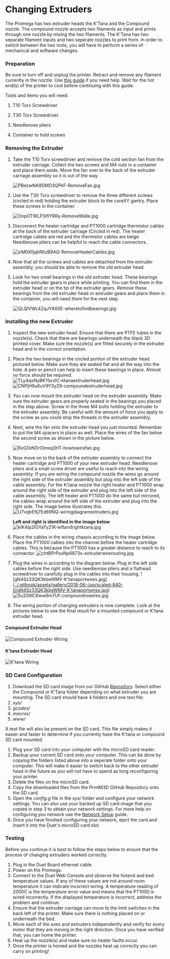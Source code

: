 # Changing Extruders

The Promega has two extruder heads the K'Tana and the Compound nozzle. The compound nozzle accepts two filaments as input and prints through one nozzle by mixing the two filaments. The K'Tana has two separate filament inputs and two seperate nozzles to print from. In order to switch between the two tools, you will have to perform a series of mechanical and software changes.

### Preparation

Be sure to turn off and unplug the printer. Retract and remove any filament currently in the nozzle. Use [this guide](http://promega.printm3d.com/books/user-manual/page/loading-and-unloading-filament) if you need help. Wait for the hot end\(s\) of the printer to cool before continuing with this guide.

Tools and items you will need: 

1. T10 Torx Screwdriver

2. T30 Torx Screwdriver 

3. Needlenose pliers 

4. Container to hold screws

### Removing the Extruder

1. Take the T10 Torx screwdriver and remove the cold section fan from the extruder carriage. Collect the two screws and M4 nuts in a container and place them aside. Move the fan over to the back of the extruder carriage assembly so it is out of the way.

    ![PBezwNA9DMD3QPkF-RemoveFan.jpg](../.gitbook/assets/gallery/2018-06-Jun/scaled-840-0/PBezwNA9DMD3QPkF-RemoveFan.jpg)

2. Use the T30 Torx screwdriver to remove the three different screws \(circled in red\) holding the extruder block to the coreXY gantry. Place these screws in the container.

    ![OnpOTWLP3ifIYRRy-RemoveWalle.jpg](../.gitbook/assets/gallery/2018-06-Jun/scaled-840-0/OnpOTWLP3ifIYRRy-RemoveWalle.jpg)

3. Disconnect the heater cartridge and PT1000 cartridge thermistor cables at the back of the extruder carriage \(Circled in red\). The heater cartridge cables are red and the thermistor cables are beige. Needlenose pliers can be helpful to reach the cable connectors. 

   ![ziM0XfjqbR6zB9AQ-RemoveHeaterCables.jpg](../.gitbook/assets/gallery/2018-06-Jun/scaled-840-0/ziM0XfjqbR6zB9AQ-RemoveHeaterCables.jpg)

4. Now that all the screws and cables are detached from the extruder assembly, you should be able to remove the old extruder head.
5. Look for two small bearings in the old extruder head. These bearings hold the extruder gears in place while printing. You can find them in the extruder head or on the tip of the extruder gears. Remove these bearings from the old extruder head or extruder gears and place them in the container, you will need them for the next step. 

   ![QLQlVWc4ZqJY4X0E-wheretofindbearings.jpg](../.gitbook/assets/gallery/2018-06-Jun/scaled-840-0/QLQlVWc4ZqJY4X0E-wheretofindbearings.jpg)

### Installing the new Extruder

1. Inspect the new extruder head. Ensure that there are PTFE tubes in the nozzle\(s\). Check that there are bearings underneath the black 3D printed cover. Make sure the nozzle\(s\) are fitted securely in the extruder head and in the correct orientation.
2. Place the two bearings in the circled portion of the extruder head pictured below. Make sure they are seated flat and all the way into the hole. A pen or pencil can help to insert these bearings in place. Almost no force should be required. ![TLy4qxNyBKYbrzlC-ktanaextruderhead.jpg](../.gitbook/assets/gallery/2018-06-Jun/scaled-840-0/TLy4qxNyBKYbrzlC-ktanaextruderhead.jpg) ![CNPjH9u6uV9Y3yZ9-compoundextruderhead.jpg](../.gitbook/assets/gallery/2018-06-Jun/scaled-840-0/CNPjH9u6uV9Y3yZ9-compoundextruderhead.jpg)
3. You can now mount the extruder head on the extruder assembly. Make sure the extruder gears are properly seated in the bearings you placed in the step above. Screw in the three M4 bolts holding the extruder to the extruder assembly. Be careful with the amount of force you apply to the screw as you could strip the threads in the extruder assembly.
4. Next, wire the fan onto the extruder head you just mounted. Remember to put the M4 spacers in place as well. Place the wires of the fan below the second screw as shown in the picture below.

   ![Rx0ZeNOrI3mxq3HT-howtowirefan.jpg](../.gitbook/assets/gallery/2018-06-Jun/scaled-840-0/Rx0ZeNOrI3mxq3HT-howtowirefan.jpg)

5. Now move on to the back of the extruder assembly to connect the heater cartridge and PT1000 of your new extruder head. Needlenose pliers and a small screw driver are useful to reach into the wiring assembly. If you are wiring the compound nozzle the wires go around the right side of the extruder assembly but plug into the left side of the cable assembly. For the K'tana nozzle the right heater and PT1000 wrap around the right side of the extruder and plug into the left side of the cable assembly. The left heater and PT1000 do the same but mirrored, the cables wrap around the left side of the extruder and plug into the right side. The image below illustrates this. ![U7vqbEfIj7Ed69NQ-wiringdiagramextruders.jpg](../.gitbook/assets/gallery/2018-06-Jun/scaled-840-0/U7vqbEfIj7Ed69NQ-wiringdiagramextruders.jpg)

   **Left and right is identified in the image below**  
   ![kIK4Ip2IGYaTy21K-leftandrightktana.jpg](../.gitbook/assets/gallery/2018-06-Jun/scaled-840-0/kIK4Ip2IGYaTy21K-leftandrightktana.jpg)

6. Place the cables in the wiring chassis according to the image below. Place the PT1000 cables into the channel before the heater cartridge cables. This is because the PT1000 has a greater distance to reach to its connector. ![chtBPrPsxNp6873s-extruderwirerouting.jpg](../.gitbook/assets/gallery/2018-06-Jun/scaled-840-0/chtBPrPsxNp6873s-extruderwirerouting.jpg)
7. Plug the wires in according to the diagram below. Plug in the left side cables before the right side. Use needlenose pliers and a flathead screwdriver to carefully plug in the cables into their housing. !\[gN4Sz33QK3kbeWMV-K'tanaportwires.jpg\]\([../.gitbook/assets/gallery/2018-06-Jun/scaled-840-0/gN4Sz33QK3kbeWMV-K'tanaportwires.jpg](../.gitbook/assets/gallery/2018-06-Jun/scaled-840-0/gN4Sz33QK3kbeWMV-K'tanaportwires.jpg)\) ![5u20ltlC8ww9m7Uf-compoundnowires.jpg](../.gitbook/assets/gallery/2018-06-Jun/scaled-840-0/5u20ltlC8ww9m7Uf-compoundnowires.jpg)
8. The wiring portion of changing extruders is now complete. Look at the pictures below to see the final result for a mounted compound or K'tana extruder head.

#### Compound Extruder Head

![Compound Extruder Wiring](../.gitbook/assets/gallery/2018-06-Jun/scaled-840-0/kxVpXvg2vfyx0XbF-compoundfinalwiring.jpg)

#### K'tana Extruder Head

![K&apos;tana Wiring](../.gitbook/assets/gallery/2018-06-Jun/scaled-840-0/5V6t4sTEV6wVjOyG-finalktanawiring.jpg)

### SD Card Configuration

1. Download the SD card image from our GitHub [Repository](https://github.com/PrintM3D/Promega). Select either the Compound or K'Tana folder depending on what extruder you are mounting. The SD card should have 4 folders and one text file:
2. _sys/_
3. _gcodes/_
4. _macros/_
5. _www/_

A text file will also be present on the SD card. This file simply makes it easier and faster to determine if you currently have the K'tana or compound SD card mounted.

1. Plug your SD card into your computer with the microSD card reader. 
2. Backup your current SD card onto your computer. This can be done by copying the folders listed above into a seperate folder onto your computer. This will make it easier to switch back to the other extruder head in the future as you will not have to spend as long reconfiguring your printer.
3. Delete the files on the microSD card.
4. Copy the downloaded files from the PrintM3D GitHub Repository onto the SD card.
5. Open the _config.g_ file in the _sys/_ folder and configure your network settings. You can also use your backed up SD card image that you copied in step 3 to obtain your network settings. For more help on configuring you network use the [Network Setup](http://promega.printm3d.com/books/user-manual/page/network-setup) guide.
6. Once you have finished configuring your network, eject the card and insert it into the Duet's microSD card slot.

### Testing

Before you continue it is best to follow the steps below to ensure that the process of changing extruders worked correctly. 

1. Plug in the Duet Board ethernet cable.
2. Power on the Promega. 
3. Connect to the Duet Web Console and observe the hotend and bed temperature values. If any of these values are not around room temperature it can indicate incorrect wiring. A temperature reading of 2000C is the temperature error value and means that the PT1000 is wired incorrectly. If the displayed temperature is incorrect, address the problem and continue. 
4. Ensure that the extruder carriage can move to the limit switches in the back left of the printer. Make sure there is nothing placed on or underneath the bed. 
5. Move each of the axes and extruders independently and verify for every motor that they are moving in the right direction. Once you have verified that, you can home the printer. 
6. Heat up the nozzle\(s\) and make sure no heater faults occur. 
7. Once the printer is homed and the nozzles heat up correctly you can carry on printing!


